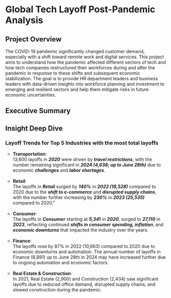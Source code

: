 

# Global Tech Layoff Post-Pandemic Analysis

## Project Overview
The COVID-19 pandemic significantly changed customer demand, especially with a shift toward remote work and digital services. This project aims to understand how the pandemic affected different sectors of tech and how tech companies restructured their workforces during and after the pandemic in response to these shifts and subsequent economic stabilization. The goal is to provide HR department leaders and business leaders with data-driven insights into workforce planning and investment to emerging and resilient sectors and help them mitigate risks in future economic uncertainties.

## Executive Summary

## Insight Deep Dive
### Layoff Trends for Top 5 Industries with the most total layoffs

</em></strong>
  
<ul style="list-style-type: circle; font-weight: light;">
  <li>
  <strong>Transportation</strong>: <br/>
  13,600 layoffs in <em><strong>2020</em></strong> were driven by <em><strong>travel restrictions</em></strong>, with the number remaining significant in <em><strong>2024 (4,638; up to June 28th)</em></strong>  due to economic <em><strong>challenges</em></strong> and <em><strong>labor shortages</em></strong>.
  </li>
  <br/>
  
  <li>
  <strong>Retail</strong>: <br/>
  The layoffs in <em><strong>Retail</em></strong> surged by <em><strong>140%</em></strong> in <em><strong>2022 (18,528)</em></strong> compared to 2020 due to the <em><strong>shift to e-commerce</em></strong> and <em><strong>disrupted supply chains</em></strong>, with the number further increasing by <em><strong>230%</em></strong> in <em><strong>2023 (25,535)</em></strong> compared to 2020."
  </li>
  <br/>
  
  <li>
  <strong>Consumer</strong>: <br/>
  The layoffs in <em><strong>Consumer</em></strong> starting at <em><strong>5,341</em></strong> in <em><strong>2020</em></strong>, surged to <em><strong>27,110</em></strong> in <em><strong>2023</em></strong>, reflecting continued <em><strong>shifts in consumer spending, inflation</em></strong>, and <em><strong>economic downturns</em></strong> that impacted the industry over the years.
  </li>
  <br/>  
  
  <li>
  <strong>Finance</strong>: <br/>
  The layoffs rose by 87% in 2022 (10,663) compared to 2020 due to economic downturns and automation. The annual number of layoffs in Finance (8,891) up to June 28th in 2024 may have increased further due to        ongoing automation and economic factors.
  </li>
  <br/>

  <li>
  <strong>Real Estate & Construction</strong>: <br/>
  In 2021, Real Estate (2,900) and Construction (2,434) saw significant layoffs due to reduced office demand, disrupted supply chains, and slowed construction during the pandemic.
  </li>
  </ul>

